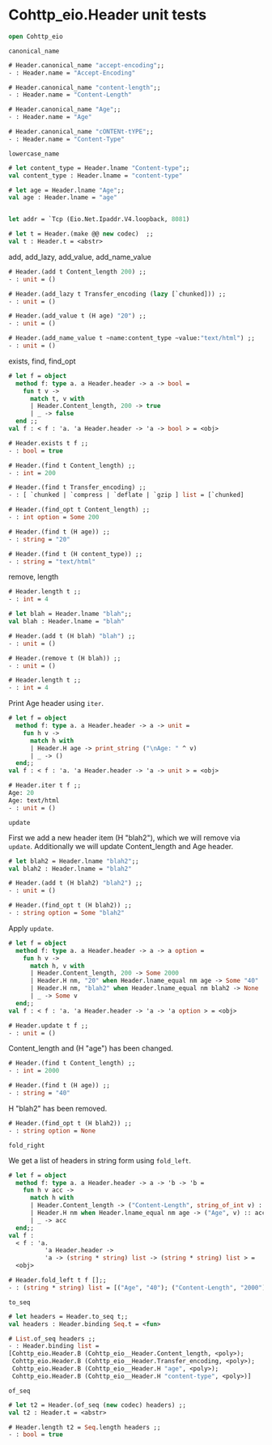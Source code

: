# Cohttp_eio.Header unit tests

```ocaml
open Cohttp_eio
```

`canonical_name`

```ocaml
# Header.canonical_name "accept-encoding";;
- : Header.name = "Accept-Encoding"

# Header.canonical_name "content-length";;
- : Header.name = "Content-Length"

# Header.canonical_name "Age";;
- : Header.name = "Age"

# Header.canonical_name "cONTENt-tYPE";;
- : Header.name = "Content-Type"
```

`lowercase_name`

```ocaml
# let content_type = Header.lname "Content-type";;
val content_type : Header.lname = "content-type"

# let age = Header.lname "Age";;
val age : Header.lname = "age"
```

```ocaml

let addr = `Tcp (Eio.Net.Ipaddr.V4.loopback, 8081)
```

```ocaml
# let t = Header.(make @@ new codec)  ;;
val t : Header.t = <abstr>
```

add, add_lazy, add_value, add_name_value

```ocaml
# Header.(add t Content_length 200) ;;
- : unit = ()

# Header.(add_lazy t Transfer_encoding (lazy [`chunked])) ;;
- : unit = ()

# Header.(add_value t (H age) "20") ;; 
- : unit = ()

# Header.(add_name_value t ~name:content_type ~value:"text/html") ;;
- : unit = ()
```

exists, find, find_opt

```ocaml
# let f = object
  method f: type a. a Header.header -> a -> bool =
    fun t v ->
      match t, v with
      | Header.Content_length, 200 -> true
      | _ -> false
  end ;;
val f : < f : 'a. 'a Header.header -> 'a -> bool > = <obj>

# Header.exists t f ;;
- : bool = true

# Header.(find t Content_length) ;;
- : int = 200

# Header.(find t Transfer_encoding) ;;
- : [ `chunked | `compress | `deflate | `gzip ] list = [`chunked]

# Header.(find_opt t Content_length) ;;
- : int option = Some 200

# Header.(find t (H age)) ;;
- : string = "20"

# Header.(find t (H content_type)) ;;
- : string = "text/html"
```

remove, length

```ocaml
# Header.length t ;;
- : int = 4

# let blah = Header.lname "blah";;
val blah : Header.lname = "blah"

# Header.(add t (H blah) "blah") ;;
- : unit = ()

# Header.(remove t (H blah)) ;;
- : unit = ()

# Header.length t ;;
- : int = 4
```

Print Age header using `iter`.

```ocaml
# let f = object
  method f: type a. a Header.header -> a -> unit =
    fun h v ->
      match h with
      | Header.H age -> print_string ("\nAge: " ^ v)
      | _ -> ()
  end;;
val f : < f : 'a. 'a Header.header -> 'a -> unit > = <obj>

# Header.iter t f ;;
Age: 20
Age: text/html
- : unit = ()
```

`update`

First we add a new header item (H "blah2"), which we will remove via `update`. Additionally
we will update Content_length and Age header.

```ocaml
# let blah2 = Header.lname "blah2";;
val blah2 : Header.lname = "blah2"

# Header.(add t (H blah2) "blah2") ;;
- : unit = ()

# Header.(find_opt t (H blah2)) ;;
- : string option = Some "blah2"
```

Apply `update`.

```ocaml
# let f = object
  method f: type a. a Header.header -> a -> a option =
    fun h v ->
      match h, v with
      | Header.Content_length, 200 -> Some 2000
      | Header.H nm, "20" when Header.lname_equal nm age -> Some "40"
      | Header.H nm, "blah2" when Header.lname_equal nm blah2 -> None
      | _ -> Some v
  end;;
val f : < f : 'a. 'a Header.header -> 'a -> 'a option > = <obj>

# Header.update t f ;;
- : unit = ()
```

Content_length and (H "age") has been changed.

```ocaml
# Header.(find t Content_length) ;;
- : int = 2000

# Header.(find t (H age)) ;;
- : string = "40"
```

H "blah2" has been removed.

```ocaml
# Header.(find_opt t (H blah2)) ;;
- : string option = None
```

`fold_right`

We get a list of headers in string form using `fold_left`.

```ocaml
# let f = object
  method f: type a. a Header.header -> a -> 'b -> 'b = 
    fun h v acc ->
      match h with
      | Header.Content_length -> ("Content-Length", string_of_int v) :: acc
      | Header.H nm when Header.lname_equal nm age -> ("Age", v) :: acc
      | _ -> acc
  end;;
val f :
  < f : 'a.
          'a Header.header ->
          'a -> (string * string) list -> (string * string) list > =
  <obj>

# Header.fold_left t f [];;
- : (string * string) list = [("Age", "40"); ("Content-Length", "2000")]
```

`to_seq`

```ocaml
# let headers = Header.to_seq t;;
val headers : Header.binding Seq.t = <fun>

# List.of_seq headers ;;
- : Header.binding list =
[Cohttp_eio.Header.B (Cohttp_eio__Header.Content_length, <poly>);
 Cohttp_eio.Header.B (Cohttp_eio__Header.Transfer_encoding, <poly>);
 Cohttp_eio.Header.B (Cohttp_eio__Header.H "age", <poly>);
 Cohttp_eio.Header.B (Cohttp_eio__Header.H "content-type", <poly>)]
```

`of_seq`

```ocaml
# let t2 = Header.(of_seq (new codec) headers) ;;
val t2 : Header.t = <abstr>

# Header.length t2 = Seq.length headers ;;
- : bool = true
```
